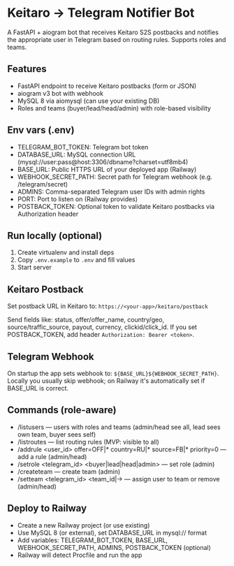 # Keitaro -> Telegram Notifier Bot

A FastAPI + aiogram bot that receives Keitaro S2S postbacks and notifies the appropriate user in Telegram based on routing rules. Supports roles and teams.

## Features
- FastAPI endpoint to receive Keitaro postbacks (form or JSON)
- aiogram v3 bot with webhook
- MySQL 8 via aiomysql (can use your existing DB)
- Roles and teams (buyer/lead/head/admin) with role-based visibility

## Env vars (.env)
- TELEGRAM_BOT_TOKEN: Telegram bot token
- DATABASE_URL: MySQL connection URL (mysql://user:pass@host:3306/dbname?charset=utf8mb4)
- BASE_URL: Public HTTPS URL of your deployed app (Railway)
- WEBHOOK_SECRET_PATH: Secret path for Telegram webhook (e.g. /telegram/secret)
- ADMINS: Comma-separated Telegram user IDs with admin rights
- PORT: Port to listen on (Railway provides)
- POSTBACK_TOKEN: Optional token to validate Keitaro postbacks via Authorization header

## Run locally (optional)
1. Create virtualenv and install deps
2. Copy `.env.example` to `.env` and fill values
3. Start server

## Keitaro Postback
Set postback URL in Keitaro to:
`https://<your-app>/keitaro/postback`

Send fields like: status, offer/offer_name, country/geo, source/traffic_source, payout, currency, clickid/click_id. If you set POSTBACK_TOKEN, add header `Authorization: Bearer <token>`.

## Telegram Webhook
On startup the app sets webhook to: `${BASE_URL}${WEBHOOK_SECRET_PATH}`. Locally you usually skip webhook; on Railway it's automatically set if BASE_URL is correct.

## Commands (role-aware)
- /listusers — users with roles and teams (admin/head see all, lead sees own team, buyer sees self)
- /listroutes — list routing rules (MVP: visible to all)
- /addrule <user_id> offer=OFF|* country=RU|* source=FB|* priority=0 — add a rule (admin/head)
- /setrole <telegram_id> <buyer|lead|head|admin> — set role (admin)
- /createteam <name> — create team (admin)
- /setteam <telegram_id> <team_id|-> — assign user to team or remove (admin/head)

## Deploy to Railway
- Create a new Railway project (or use existing)
- Use MySQL 8 (or external), set DATABASE_URL in mysql:// format
- Add variables: TELEGRAM_BOT_TOKEN, BASE_URL, WEBHOOK_SECRET_PATH, ADMINS, POSTBACK_TOKEN (optional)
- Railway will detect Procfile and run the app
